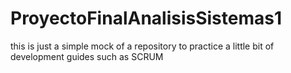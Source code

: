 # ProyectoFinalAnalisisSistemas1
this is just a simple mock of a repository to practice a little bit of development guides such as SCRUM

